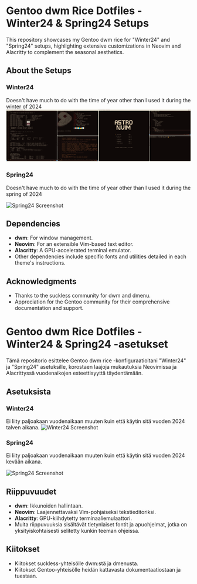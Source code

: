 # Gentoo dwm Rice Dotfiles - Winter24 & Spring24 Setups

This repository showcases my Gentoo dwm rice for "Winter24" and "Spring24" setups, highlighting extensive customizations in Neovim and Alacritty to complement the seasonal aesthetics.

## About the Setups

### Winter24
Doesn't have much to do  with the time of year other than I used it during the winter of 2024 
![Winter24 Screenshot](winter24/2024-01-09_19-22.png)

### Spring24
Doesn't have much to do  with the time of year other than I used it during the spring of 2024 

![Spring24 Screenshot](./spring24/screenshot.png)

## Dependencies

- **dwm**: For window management.
- **Neovim**: For an extensible Vim-based text editor.
- **Alacritty**: A GPU-accelerated terminal emulator.
- Other dependencies include specific fonts and utilities detailed in each theme's instructions.


## Acknowledgments

- Thanks to the suckless community for dwm and dmenu.
- Appreciation for the Gentoo community for their comprehensive documentation and support.

# Gentoo dwm Rice Dotfiles - Winter24 & Spring24 -asetukset

Tämä repositorio esittelee Gentoo dwm rice -konfiguraatioitani "Winter24" ja "Spring24" asetuksille, korostaen laajoja mukautuksia Neovimissa ja Alacrittyssä vuodenaikojen esteettisyyttä täydentämään.

## Asetuksista

### Winter24
Ei liity paljoakaan vuodenaikaan muuten kuin että käytin sitä vuoden 2024 talven aikana.
![Winter24 Screenshot](./winter24/screenshot12.png)

### Spring24
Ei liity paljoakaan vuodenaikaan muuten kuin että käytin sitä vuoden 2024 kevään aikana.

![Spring24 Screenshot](./spring24/screenshot13.png)

## Riippuvuudet

- **dwm**: Ikkunoiden hallintaan.
- **Neovim**: Laajennettavaksi Vim-pohjaiseksi tekstieditoriksi.
- **Alacritty**: GPU-kiihdytetty terminaaliemulaattori.
- Muita riippuvuuksia sisältävät tietynlaiset fontit ja apuohjelmat, jotka on yksityiskohtaisesti selitetty kunkin teeman ohjeissa.

## Kiitokset

- Kiitokset suckless-yhteisölle dwm:stä ja dmenusta.
- Kiitokset Gentoo-yhteisölle heidän kattavasta dokumentaatiostaan ja tuestaan.


